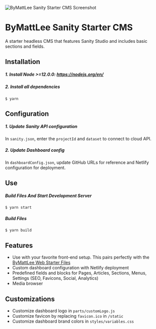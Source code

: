 ![ByMattLee Sanity Starter CMS Screenshot](http://hosted.bymattlee.com/github/bymattlee-sanity-starter-cms-screenshot.jpg)

# ByMattLee Sanity Starter CMS
A starter headless CMS that features Sanity Studio and includes basic sections and fields.

## Installation
##### 1. Install Node >=12.0.0: <https://nodejs.org/en/>
##### 2. Install all dependencies
```
$ yarn
```

## Configuration
##### 1. Update Sanity API configuration
In `sanity.json`, enter the `projectId` and `dataset` to connect to cloud API.
##### 2. Update Dashboard config
In `dashboardConfig.json`, update GitHub URLs for reference and Netlify configuration for deployment.

## Use
##### Build Files And Start Development Server
```
$ yarn start
```
##### Build Files
```
$ yarn build
```

## Features
* Use with your favorite front-end setup. This pairs perfectly with the [ByMattLee Web Starter Files](https://github.com/bymattlee/bymattlee-web-starter-files)
* Custom dashboard configuration with Netlify deployment
* Predefined fields and blocks for Pages, Articles, Sections, Menus, Settings (SEO, Favicons, Social, Analytics)
* Media browser

## Customizations
* Customize dashboard logo in `parts/customLogo.js`
* Customize favicon by replacing `favicon.ico` in `/static`
* Customize dashboard brand colors in `styles/variables.css`
